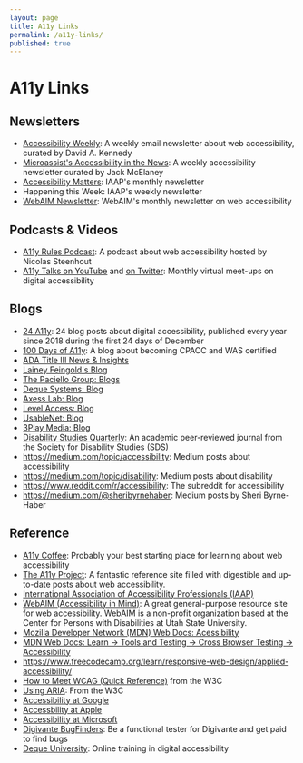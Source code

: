 ```yaml
---
layout: page
title: A11y Links
permalink: /a11y-links/
published: true
---
```


# A11y Links

## Newsletters

* [Accessibility Weekly](https://a11yweekly.com/): A weekly email newsletter about web accessibility, curated by David A. Kennedy
* [Microassist's Accessibility in the News](https://www.microassist.com/digital-access/news/): A weekly accessibility newsletter curated by Jack McElaney
* [Accessibility Matters](https://www.accessibilityassociation.org/content.asp?contentid=167): IAAP's monthly newsletter
* Happening this Week: IAAP's weekly newsletter
* [WebAIM Newsletter](https://webaim.org/newsletter/): WebAIM's monthly newsletter on web accessibility

## Podcasts & Videos

* [A11y Rules Podcast](https://a11yrules.com/): A podcast about web accessibility hosted by Nicolas Steenhout
* [A11y Talks on YouTube](https://www.youtube.com/c/accessibilitytalks) and [on Twitter](https://twitter.com/a11ytalks): Monthly virtual meet-ups on digital accessibility

## Blogs

* [24 A11y](https://www.24a11y.com/): 24 blog posts about digital accessibility, published every year since 2018 during the first 24 days of December
* [100 Days of A11y](https://100daysofa11y.com/): A blog about becoming CPACC and WAS certified
* [ADA Title III News & Insights](https://www.adatitleiii.com/)
* [Lainey Feingold's Blog](https://www.lflegal.com/articles/)
* [The Paciello Group: Blogs](https://www.paciellogroup.com/blogs/)
* [Deque Systems: Blog](https://www.deque.com/blog/)
* [Axess Lab: Blog](https://axesslab.com/articles/)
* [Level Access: Blog](https://www.levelaccess.com/blog-2/)
* [UsableNet: Blog](https://blog.usablenet.com/)
* [3Play Media: Blog](https://www.3playmedia.com/blog/)
* [Disability Studies Quarterly](https://dsq-sds.org/): An academic peer-reviewed journal from the Society for Disability Studies (SDS)
* <https://medium.com/topic/accessibility>: Medium posts about accessibility
* <https://medium.com/topic/disability>: Medium posts about disability
* <https://www.reddit.com/r/accessibility>: The subreddit for accessibility
* <https://medium.com/@sheribyrnehaber>: Medium posts by Sheri Byrne-Haber

## Reference

* [A11y Coffee](https://a11y.coffee/): Probably your best starting place for learning about web accessibility
* [The A11y Project](https://a11yproject.com/): A fantastic reference site filled with digestible and up-to-date posts about web accessibility.
* [International Association of Accessibility Professionals (IAAP)](https://www.accessibilityassociation.org)
* [WebAIM (Accessibility in Mind)](https://webaim.org/): A great general-purpose resource site for web accessibility. WebAIM is a non-profit organization based at the Center for Persons with Disabilities at Utah State University.
* [Mozilla Developer Network (MDN) Web Docs: Acessibility](https://developer.mozilla.org/en-US/docs/Web/Accessibility)
* [MDN Web Docs: Learn -> Tools and Testing -> Cross Browser Testing -> Accessibility](https://developer.mozilla.org/en-US/docs/Learn/Tools_and_testing/Cross_browser_testing/Accessibility)
* https://www.freecodecamp.org/learn/responsive-web-design/applied-accessibility/
* [How to Meet WCAG (Quick Reference)](https://www.w3.org/WAI/WCAG21/quickref/) from the W3C
* [Using ARIA](https://www.w3.org/TR/using-aria/): From the W3C
* [Accessibility at Google](https://www.google.com/accessibility/)
* [Accessbility at Apple](https://www.apple.com/accessibility/)
* [Accessibility at Microsoft](https://www.microsoft.com/en-us/accessibility/)
* [Digivante BugFinders](https://join.digivante.com/as-functional-tester): Be a functional tester for Digivante and get paid to find bugs
* [Deque University](https://dequeuniversity.com/): Online training in digital accessibility
